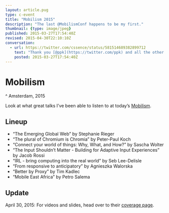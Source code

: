 ```yaml
---
layout: article.pug
type: c-event
title: "Mobilism 2015"
description: "The last @MobilismConf happens to be my first."
thumbnail: {type: image/jpeg}
published: 2015-03-27T17:54:40Z
revised: 2015-04-30T22:10:10Z
conversation:
  - url: https://twitter.com/cssence/status/581514689382899712
    text: "Thank you [@ppk](https://twitter.com/ppk) and all the other speakers for a delightful - but sadly last - [@MobilismConf](https://twitter.com/mobilismconf)"
    posted: 2015-03-27T17:54:40Z
---
```


# Mobilism
^ Amsterdam, 2015

Look at what great talks I’ve been able to listen to at today’s [Mobilism](https://mobilism.nl/2015).

## Lineup

* “The Emerging Global Web” by Stephanie Rieger
* “The plural of Chromium is Chromia” by Peter-Paul Koch
* “Connect your world of things: Why, What, and How?” by Sascha Wolter
* “The Input Shouldn’t Matter - Building for Adaptive Input Experiences” by Jacob Rossi
* “IRL - bring computing into the real world” by Seb Lee-Delisle
* “From responsive to anticipatory” by Agnieszka Walorska
* “Better by Proxy” by Tim Kadlec
* “Mobile East Africa” by Petro Salema

## Update

<time id="update-1" class="update" datetime="2015-04-30">April 30, 2015:</time> For videos and slides, head over to their [coverage page](https://mobilism.nl/2015/coverage).
